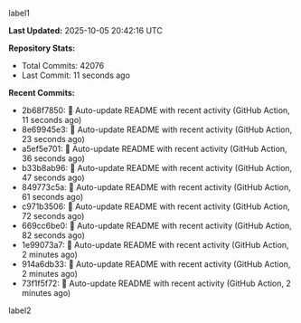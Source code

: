 
label1 
<!-- ACTIVITY_START -->
**Last Updated:** 2025-10-05 20:42:16 UTC

**Repository Stats:**
- Total Commits: 42076
- Last Commit: 11 seconds ago

**Recent Commits:**
- 2b68f7850: 🤖 Auto-update README with recent activity (GitHub Action, 11 seconds ago)
- 8e69945e3: 🤖 Auto-update README with recent activity (GitHub Action, 23 seconds ago)
- a5ef5e701: 🤖 Auto-update README with recent activity (GitHub Action, 36 seconds ago)
- b33b8ab96: 🤖 Auto-update README with recent activity (GitHub Action, 47 seconds ago)
- 849773c5a: 🤖 Auto-update README with recent activity (GitHub Action, 61 seconds ago)
- c971b3506: 🤖 Auto-update README with recent activity (GitHub Action, 72 seconds ago)
- 669cc6be0: 🤖 Auto-update README with recent activity (GitHub Action, 82 seconds ago)
- 1e99073a7: 🤖 Auto-update README with recent activity (GitHub Action, 2 minutes ago)
- 914a6db33: 🤖 Auto-update README with recent activity (GitHub Action, 2 minutes ago)
- 73f1f5f72: 🤖 Auto-update README with recent activity (GitHub Action, 2 minutes ago)
<!-- ACTIVITY_END -->

label2
